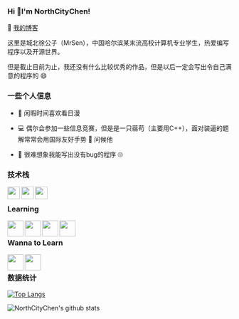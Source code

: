 ### Hi 👋I'm NorthCityChen!

:link: [我的博客](https://grimoire.cn)

这里是城北徐公子（MrSen），中国哈尔滨某末流高校计算机专业学生，热爱编写程序以及开源世界。

但是截止目前为止，我还没有什么比较优秀的作品，但是以后一定会写出令自己满意的程序的 :smile:

### 一些个人信息

- :tada: 闲暇时间喜欢看日漫

- :computer: 偶尔会参加一些信息竞赛，但是是一只蒻苟（主要用C++），面对装逼的题解常常会用国际友好手势 :fu: 问候他

- :bug: 很难想象我能写出没有bug的程序 :roll_eyes:


### 技术栈

<img align="left" width="28px" src="https://cdn.jsdelivr.net/npm/simple-icons@v3/icons/python.svg" />
<img align="left" width="28px" src="https://cdn.jsdelivr.net/npm/simple-icons@v3/icons/cplusplus.svg" />
<img align="left" width="28px" src="https://cdn.jsdelivr.net/npm/simple-icons@v3/icons/acm.svg" />
<br>

### Learning

<img align="left" width="36px" src="https://cdn.jsdelivr.net/npm/simple-icons@v3/icons/node-dot-js.svg" />
<img align="left" width="36px" src="https://cdn.jsdelivr.net/npm/simple-icons@v3/icons/vue-dot-js.svg" />
<img align="left" width="36px" src="https://cdn.jsdelivr.net/npm/simple-icons@v3/icons/java.svg" />
<img align="left" width="36px" src="https://cdn.jsdelivr.net/npm/simple-icons@v3/icons/mysql.svg" />
<br>

### Wanna to Learn

<img align="left" width="36px" src="https://cdn.jsdelivr.net/npm/simple-icons@v3/icons/dart.svg" />
<img align="left" width="36px" src="https://cdn.jsdelivr.net/npm/simple-icons@v3/icons/redis.svg" />
<br>

### 数据统计

[![Top Langs](https://github-readme-stats.vercel.app/api/top-langs/?username=NorthCityChen)](https://github.com/anuraghazra/github-readme-stats) 

![NorthCityChen's github stats](https://github-readme-stats.vercel.app/api?username=NorthCityChen&show_icons=true)
